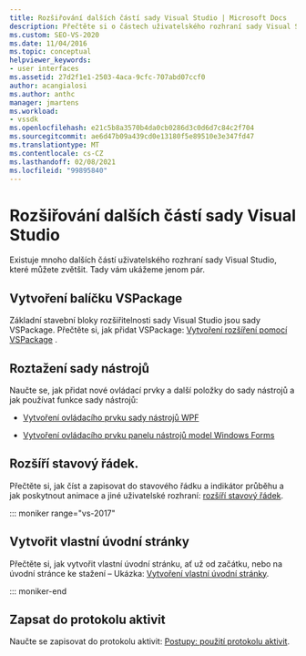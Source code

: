```yaml
---
title: Rozšiřování dalších částí sady Visual Studio | Microsoft Docs
description: Přečtěte si o částech uživatelského rozhraní sady Visual Studio, které můžete zvětšit. Můžete vytvořit VSPackage, zapsat do protokolu aktivit a zvětšit panel nástrojů a stavový řádek.
ms.custom: SEO-VS-2020
ms.date: 11/04/2016
ms.topic: conceptual
helpviewer_keywords:
- user interfaces
ms.assetid: 27d2f1e1-2503-4aca-9cfc-707abd07ccf0
author: acangialosi
ms.author: anthc
manager: jmartens
ms.workload:
- vssdk
ms.openlocfilehash: e21c5b8a3570b4da0cb0286d3c0d6d7c84c2f704
ms.sourcegitcommit: ae6d47b09a439cd0e13180f5e89510e3e347fd47
ms.translationtype: MT
ms.contentlocale: cs-CZ
ms.lasthandoff: 02/08/2021
ms.locfileid: "99895840"
---
```

# <a name="extend-other-parts-of-visual-studio"></a>Rozšiřování dalších částí sady Visual Studio

Existuje mnoho dalších částí uživatelského rozhraní sady Visual Studio, které můžete zvětšit. Tady vám ukážeme jenom pár.

## <a name="create-a-vspackage"></a>Vytvoření balíčku VSPackage

Základní stavební bloky rozšiřitelnosti sady Visual Studio jsou sady VSPackage.  Přečtěte si, jak přidat VSPackage: [Vytvoření rozšíření pomocí VSPackage](../extensibility/creating-an-extension-with-a-vspackage.md) .

## <a name="extend-the-toolbox"></a>Roztažení sady nástrojů

Naučte se, jak přidat nové ovládací prvky a další položky do sady nástrojů a jak používat funkce sady nástrojů:

- [Vytvoření ovládacího prvku sady nástrojů WPF](../extensibility/creating-a-wpf-toolbox-control.md)

- [Vytvoření ovládacího prvku panelu nástrojů model Windows Forms](../extensibility/creating-a-windows-forms-toolbox-control.md)

## <a name="extend-the-status-bar"></a>Rozšíří stavový řádek.

Přečtěte si, jak číst a zapisovat do stavového řádku a indikátor průběhu a jak poskytnout animace a jiné uživatelské rozhraní: [rozšíří stavový řádek](../extensibility/extending-the-status-bar.md).

::: moniker range="vs-2017"

## <a name="create-custom-start-pages"></a>Vytvořit vlastní úvodní stránky

Přečtěte si, jak vytvořit vlastní úvodní stránku, ať už od začátku, nebo na úvodní stránce ke stažení – Ukázka: [Vytvoření vlastní úvodní stránky](../extensibility/creating-a-custom-start-page.md).

::: moniker-end

## <a name="write-to-the-activity-log"></a>Zapsat do protokolu aktivit

Naučte se zapisovat do protokolu aktivit: [Postupy: použití protokolu aktivit](../extensibility/how-to-use-the-activity-log.md).
